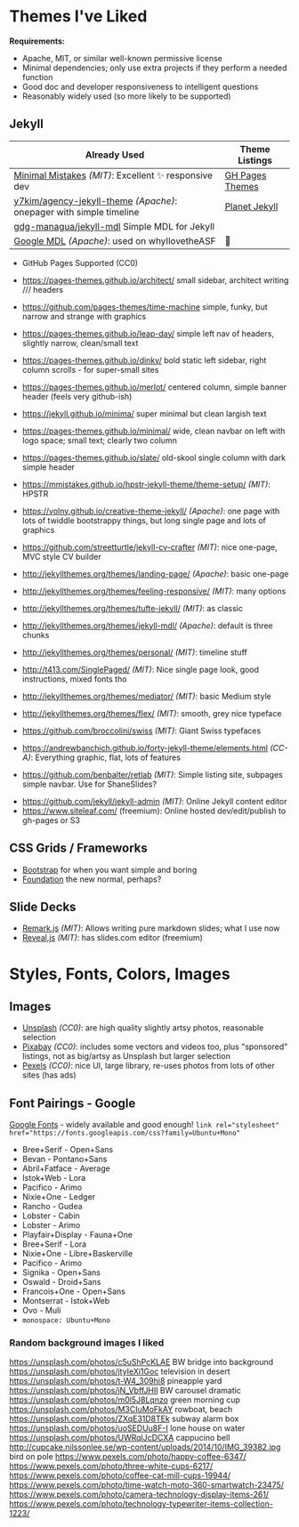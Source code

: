 # Themes I've Liked

**Requirements:**

- Apache, MIT, or similar well-known permissive license
- Minimal dependencies; only use extra projects if they perform a needed function
- Good doc and developer responsiveness to intelligent questions
- Reasonably widely used (so more likely to be supported)

## Jekyll

| **Already Used** | **Theme Listings** | 
| --- | --- |
| [Minimal Mistakes](https://github.com/mmistakes/minimal-mistakes) _(MIT)_: Excellent :sparkles: responsive dev | [GH Pages Themes](https://pages.github.com/themes/) |
| [y7kim/agency-jekyll-theme](https://y7kim.github.io/agency-jekyll-theme) _(Apache)_: onepager with simple timeline | [Planet Jekyll](https://github.com/planetjekyll/awesome-jekyll-themes) |
| [gdg-managua/jekyll-mdl](https://github.com/gdg-managua/jekyll-mdl) Simple MDL for Jekyll |  |
| [Google MDL](https://github.com/google/material-design-lite) _(Apache)_: used on whyIlovetheASF | :tiger: |

- GitHub Pages Supported (CC0)
- https://pages-themes.github.io/architect/ small sidebar, architect writing /// headers
- https://github.com/pages-themes/time-machine simple, funky, but narrow and strange with graphics
- https://pages-themes.github.io/leap-day/ simple left nav of headers, slightly narrow, clean/small text
- https://pages-themes.github.io/dinky/ bold static left sidebar, right column scrolls - for super-small sites
- https://pages-themes.github.io/merlot/ centered column, simple banner header (feels very github-ish)
- https://jekyll.github.io/minima/ super minimal but clean largish text
- https://pages-themes.github.io/minimal/ wide, clean navbar on left with logo space; small text; clearly two column
- https://pages-themes.github.io/slate/ old-skool single column with dark simple header


- https://mmistakes.github.io/hpstr-jekyll-theme/theme-setup/ _(MIT)_: HPSTR
- https://volny.github.io/creative-theme-jekyll/ _(Apache)_: one page with lots of twiddle bootstrappy things, but long single page and lots of graphics
- https://github.com/streetturtle/jekyll-cv-crafter _(MIT)_: nice one-page, MVC style CV builder
- http://jekyllthemes.org/themes/landing-page/ _(Apache)_: basic one-page
- http://jekyllthemes.org/themes/feeling-responsive/ _(MIT)_: many options
- http://jekyllthemes.org/themes/tufte-jekyll/ _(MIT)_: as classic
- http://jekyllthemes.org/themes/jekyll-mdl/ _(Apache)_: default is three chunks
- http://jekyllthemes.org/themes/personal/ _(MIT)_: timeline stuff
- http://t413.com/SinglePaged/ _(MIT)_: Nice single page look, good instructions, mixed fonts tho
- http://jekyllthemes.org/themes/mediator/ _(MIT)_: basic Medium style
- http://jekyllthemes.org/themes/flex/ _(MIT)_: smooth, grey nice typeface
- https://github.com/broccolini/swiss _(MIT)_: Giant Swiss typefaces
- https://andrewbanchich.github.io/forty-jekyll-theme/elements.html _(CC-A)_: Everything graphic, flat, lots of features
- https://github.com/benbalter/retlab _(MIT)_: Simple listing site, subpages simple navbar. Use for ShaneSlides?

* https://github.com/jekyll/jekyll-admin _(MIT)_: Online Jekyll content editor
* https://www.siteleaf.com/ (freemium): Online hosted dev/edit/publish to gh-pages or S3

## CSS Grids / Frameworks

- [Bootstrap](https://getbootstrap.com/) for when you want simple and boring
- [Foundation](http://foundation.zurb.com/) the new normal, perhaps?

## Slide Decks

- [Remark.js](https://remarkjs.com/) _(MIT)_: Allows writing pure markdown slides; what I use now
- [Reveal.js](https://github.com/hakimel/reveal.js) _(MIT)_: has slides.com editor (freemium)

# Styles, Fonts, Colors, Images

## Images

- [Unsplash](https://unsplash.com/search/coffee) _(CC0)_: are high quality slightly artsy photos, reasonable selection
- [Pixabay](https://pixabay.com/) _(CC0)_: includes some vectors and videos too, plus "sponsored" listings, not as big/artsy as Unsplash but larger selection
- [Pexels](https://www.pexels.com/) _(CC0)_: nice UI, large library, re-uses photos from lots of other sites (has ads)

## Font Pairings - Google

[Google Fonts](https://fonts.google.com/) - widely available and good enough!
`link rel="stylesheet" href="https://fonts.googleapis.com/css?family=Ubuntu+Mono"`

- Bree+Serif - Open+Sans
- Bevan - Pontano+Sans
- Abril+Fatface - Average
- Istok+Web - Lora
- Pacifico - Arimo
- Nixie+One - Ledger
- Rancho - Gudea
- Lobster - Cabin
- Lobster - Arimo
- Playfair+Display - Fauna+One
- Bree+Serif - Lora
- Nixie+One - Libre+Baskerville
- Pacifico - Arimo
- Signika - Open+Sans
- Oswald - Droid+Sans
- Francois+One - Open+Sans
- Montserrat - Istok+Web
- Ovo - Muli
- `monospace: Ubuntu+Mono`

### Random background images I liked

https://unsplash.com/photos/c5uShPcKLAE BW bridge into background
https://unsplash.com/photos/jtyIeXi1Goc television in desert
https://unsplash.com/photos/t-W4_309hi8 pineapple yard
https://unsplash.com/photos/jN_VbffJHlI BW carousel dramatic
https://unsplash.com/photos/m0l5J8Lqnzo green morning cup
https://unsplash.com/photos/M3CIuMoFkAY rowboat, beach
https://unsplash.com/photos/ZXqE31D8TEk subway alarm box
https://unsplash.com/photos/uoSEDUu8F-I lone house on water
https://unsplash.com/photos/UWRqlJcDCXA cappucino bell
http://cupcake.nilssonlee.se/wp-content/uploads/2014/10/IMG_39382.jpg bird on pole
https://www.pexels.com/photo/happy-coffee-6347/
https://www.pexels.com/photo/three-white-cups-6217/
https://www.pexels.com/photo/coffee-cat-mill-cups-19944/
https://www.pexels.com/photo/time-watch-moto-360-smartwatch-23475/
https://www.pexels.com/photo/camera-technology-display-items-261/
https://www.pexels.com/photo/technology-typewriter-items-collection-1223/

